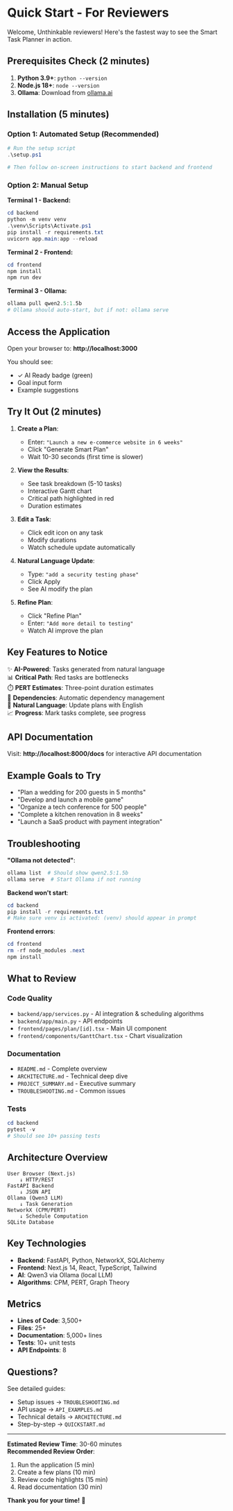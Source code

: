 # Quick Start - For Reviewers

Welcome, Unthinkable reviewers! Here's the fastest way to see the Smart Task Planner in action.

## Prerequisites Check (2 minutes)

1. **Python 3.9+**: `python --version`
2. **Node.js 18+**: `node --version`
3. **Ollama**: Download from [ollama.ai](https://ollama.ai/)

## Installation (5 minutes)

### Option 1: Automated Setup (Recommended)

```powershell
# Run the setup script
.\setup.ps1

# Then follow on-screen instructions to start backend and frontend
```

### Option 2: Manual Setup

**Terminal 1 - Backend:**
```powershell
cd backend
python -m venv venv
.\venv\Scripts\Activate.ps1
pip install -r requirements.txt
uvicorn app.main:app --reload
```

**Terminal 2 - Frontend:**
```powershell
cd frontend
npm install
npm run dev
```

**Terminal 3 - Ollama:**
```powershell
ollama pull qwen2.5:1.5b
# Ollama should auto-start, but if not: ollama serve
```

## Access the Application

Open your browser to: **http://localhost:3000**

You should see:
- ✓ AI Ready badge (green)
- Goal input form
- Example suggestions

## Try It Out (2 minutes)

1. **Create a Plan**:
   - Enter: `"Launch a new e-commerce website in 6 weeks"`
   - Click "Generate Smart Plan"
   - Wait 10-30 seconds (first time is slower)

2. **View the Results**:
   - See task breakdown (5-10 tasks)
   - Interactive Gantt chart
   - Critical path highlighted in red
   - Duration estimates

3. **Edit a Task**:
   - Click edit icon on any task
   - Modify durations
   - Watch schedule update automatically

4. **Natural Language Update**:
   - Type: `"add a security testing phase"`
   - Click Apply
   - See AI modify the plan

5. **Refine Plan**:
   - Click "Refine Plan"
   - Enter: `"Add more detail to testing"`
   - Watch AI improve the plan

## Key Features to Notice

✨ **AI-Powered**: Tasks generated from natural language  
📊 **Critical Path**: Red tasks are bottlenecks  
⏱️ **PERT Estimates**: Three-point duration estimates  
🔗 **Dependencies**: Automatic dependency management  
💬 **Natural Language**: Update plans with English  
📈 **Progress**: Mark tasks complete, see progress  

## API Documentation

Visit: **http://localhost:8000/docs** for interactive API documentation

## Example Goals to Try

- "Plan a wedding for 200 guests in 5 months"
- "Develop and launch a mobile game"
- "Organize a tech conference for 500 people"
- "Complete a kitchen renovation in 8 weeks"
- "Launch a SaaS product with payment integration"

## Troubleshooting

**"Ollama not detected"**:
```powershell
ollama list  # Should show qwen2.5:1.5b
ollama serve  # Start Ollama if not running
```

**Backend won't start**:
```powershell
cd backend
pip install -r requirements.txt
# Make sure venv is activated: (venv) should appear in prompt
```

**Frontend errors**:
```powershell
cd frontend
rm -rf node_modules .next
npm install
```

## What to Review

### Code Quality
- `backend/app/services.py` - AI integration & scheduling algorithms
- `backend/app/main.py` - API endpoints
- `frontend/pages/plan/[id].tsx` - Main UI component
- `frontend/components/GanttChart.tsx` - Chart visualization

### Documentation
- `README.md` - Complete overview
- `ARCHITECTURE.md` - Technical deep dive
- `PROJECT_SUMMARY.md` - Executive summary
- `TROUBLESHOOTING.md` - Common issues

### Tests
```powershell
cd backend
pytest -v
# Should see 10+ passing tests
```

## Architecture Overview

```
User Browser (Next.js)
    ↓ HTTP/REST
FastAPI Backend
    ↓ JSON API
Ollama (Qwen3 LLM)
    ↓ Task Generation
NetworkX (CPM/PERT)
    ↓ Schedule Computation
SQLite Database
```

## Key Technologies

- **Backend**: FastAPI, Python, NetworkX, SQLAlchemy
- **Frontend**: Next.js 14, React, TypeScript, Tailwind
- **AI**: Qwen3 via Ollama (local LLM)
- **Algorithms**: CPM, PERT, Graph Theory

## Metrics

- **Lines of Code**: 3,500+
- **Files**: 25+
- **Documentation**: 5,000+ lines
- **Tests**: 10+ unit tests
- **API Endpoints**: 8

## Questions?

See detailed guides:
- Setup issues → `TROUBLESHOOTING.md`
- API usage → `API_EXAMPLES.md`
- Technical details → `ARCHITECTURE.md`
- Step-by-step → `QUICKSTART.md`

---

**Estimated Review Time**: 30-60 minutes  
**Recommended Review Order**:
1. Run the application (5 min)
2. Create a few plans (10 min)
3. Review code highlights (15 min)
4. Read documentation (30 min)

**Thank you for your time!** 🙏
